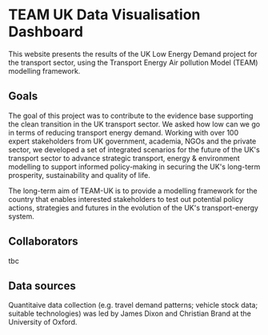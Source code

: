 # TEAM UK Data Visualisation Dashboard

This website presents the results of the UK Low Energy Demand project for the transport sector, using the Transport Energy Air pollution Model (TEAM) modelling framework.

## Goals

The goal of this project was to contribute to the evidence base supporting the clean transition in the UK transport sector. We asked how low can we go in terms of reducing transport energy demand. Working with over 100 expert stakeholders from UK government, academia, NGOs and the private sector, we developed a set of integrated scenarios for the future of the UK's transport sector to advance strategic transport, energy & environment modelling to support informed policy-making in securing the UK's long-term prosperity, sustainability and quality of life.

The long-term aim of TEAM-UK is to provide a modelling framework for the country that enables interested stakeholders to test out potential policy actions, strategies and futures in the evolution of the UK's transport-energy system.

## Collaborators

tbc

## Data sources

Quantitaive data collection (e.g. travel demand patterns; vehicle stock data; suitable technologies) was led by James Dixon and Christian Brand at the University of Oxford.
